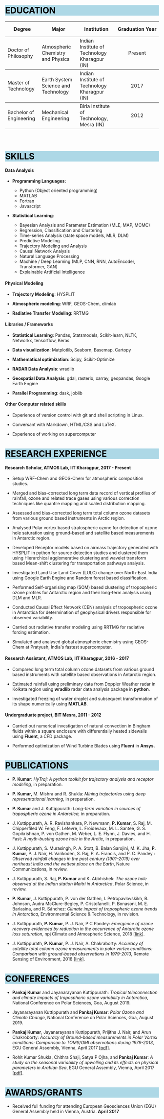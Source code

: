 <!--
.. title: Curriculum Vitae
.. slug: cv
.. date: 2020-05-04 20:18:58 UTC
.. tags: 
.. category: 
.. link: cv.pdf
.. description: 
.. type: text
-->

<h1 style="background-color: #ADD8E6; color:#000000"> EDUCATION</h1>

<table rules=rows style="width:100%">
<thead>
<tr style="height: 50px">
	<th>Degree</th>
	<th>Major</th>
	<th>Institution</th>
	<th nowrap>Graduation Year</th>
</tr>
</thead>

<tr style="height: 50px">
	<td>Doctor of Philosophy</td>
	<td>Atmospheric Chemistry and Physics</td>
	<td>Indian Institute of Technology Kharagpur (IN)</td>
	<td align="center">Present</td>
</tr>
<tr style="height: 50px">
	<td>Master of Technology</td>
	<td>Earth System Science and Technology</td>
	<td>Indian Institute of Technology Kharagpur (IN)</td>
	<td align="center">2017</td>
</tr>
<tr>
	<td>Bachelor of Engineering</td>
	<td>Mechanical Engineering</td>
	<td>Birla Institute of Technology, Mesra (IN)</td>
	<td align="center">2012</td>
</tr>
</table>


<br>

<h1 style="background-color: #ADD8E6; color:#000000"> SKILLS</h1>


#### **Data Analysis**

-   **Programming Languages:** 
	- Python (Object oriented programming)
	- MATLAB
	- Fortran 
	- Javascript

-   **Statistical Learning**: 
	- Bayesian Analysis and Parameter Estimation (MLE, MAP, MCMC) 
	- Regression, Classification and Clustering
	- Time-series Analysis (state space models, MLR, DLM)
	- Predictive Modeling
	- Trajectory Modeling and Analysis
	- Causal Network Analysis
	- Natural Language Processing
	- Machine / Deep Learning (MLP, CNN, RNN, AutoEncoder, Transformer, GAN)
	- Explainable Artificial Intelligence

#### **Physical Modeling**

- **Trajectory Modeling**: HYSPLIT

- **Atmospheric modeling**: WRF, GEOS-Chem, climlab

- **Radiative Transfer Modeling**: RRTMG

#### **Libraries / Frameworks**

- **Statistical Learning**: Pandas, Statsmodels, Scikit-learn, NLTK, Networkx, tensorflow, Keras

- **Data visualization**: Matplotlib, Seaborn, Basemap, Cartopy

- **Mathematical optimization**: Scipy, Scikit-Optimize

- **RADAR Data Analysis**: wradlib

- **Geospatial Data Analysis**: gdal, rasterio, xarray, geopandas, Google Earth Engine

- **Parallel Programming**: dask, joblib

#### **Other Computer related skills**

-   Experience of version control with git and shell scripting in Linux.

-   Conversant with Markdown, HTML/CSS and LaTeX.

-   Experience of working on supercomputer



<h1 style="background-color: #ADD8E6; color:#000000"> RESEARCH EXPERIENCE</h1>


#### **Research Scholar, ATMOS Lab, IIT Kharagpur, 2017 - Present**

-   Setup WRF-Chem and GEOS-Chem for atmospheric composition studies.

-   Merged and bias-corrected long term data record of vertical profiles
    of rainfall, ozone and related trace gases using various correction
    techniques like quantile mapping and scaled distribution mapping.

-   Assessed and bias-corrected long term total column ozone datasets
    from various ground based instruments in Arctic region.

-   Analysed Polar vortex based stratospheric ozone for detection of
    ozone hole saturation using ground-based and satellite based
    measurements in Antarctic region.

-   Developed Receptor models based on airmass trajectory generated with
    HYSPLIT in python for source detection studies and clustered them
    using Hierarchical agglomerative clustering and wavelet transform
    based Mean-shift clustering for transportation pathways analysis.

-   Investigated Land Use Land Cover (LULC) change over North-East India
    using Google Earth Engine and Random forest based classification.

-   Performed Self-organising map (SOM) based clustering of tropospheric
    ozone profiles for Antarctic region and their long-term analysis
    using DLM and MLR.

-   Conducted Causal Effect Network (CEN) analysis of tropospheric ozone
    in Antarctica for determination of geophysical drivers responsible
    for observed variability.

-   Carried out radiative transfer modeling using RRTMG for radiative
    forcing estimation.
    
-   Simulated and analysed global atmospheric chemistry using GEOS-Chem at Pratyush, India's fastest supercomputer.

#### **Research Assistant, ATMOS Lab, IIT Kharagpur, 2016 - 2017**

-   Compared long term total column ozone datasets from various ground
    based instruments with satellite based observations in Antarctic
    region.

-   Estimated rainfall using preliminary data from Doppler Weather radar
    in Kolkata region using **wradlib** radar data analysis package in
    **python**.

-   Investigated freezing of water droplet and subsequent transformation
    of its shape numerically using **MATLAB**.

#### **Undergraduate project, BIT Mesra, 2011 - 2012**

-   Carried out numerical investigation of natural convection in Bingham
    fluids within a square enclosure with differentially heated
    sidewalls using **Fluent**, a CFD package.

-   Performed optimization of Wind Turbine Blades using **Fluent** in
    **Ansys.**


<h1 style="background-color: #ADD8E6; color:#000000"> PUBLICATIONS</h1>

-   **P. Kumar**: *HyTraj: A python toolkit for trajectory analysis and receptor modeling,* in preparation.

-   **P. Kumar,** M. Mishra and R. Shukla: *Mining trajectories using deep representational learning,* in preparation.

-   **P. Kumar** and J. Kuttippurath: *Long-term variation in sources of tropospheric ozone in Antarctica,* in preparation.

-   J. Kuttippurath, A. R. Ravishankara, P. Newmann, **P. Kumar**, S. Raj, M. Chipperfiled W. Feng, F. Lefevre, 
    L. Froidevaux, M. L. Santee, G. S. Gopikrishnan, P. von Gathen, M. Weber, L. E. Flynn, J. Davies, and H. Fast: 
    *A myth-busting ozone hole in the Arctic*, in preparation.
    
-   J. Kuttippurath, S. Murasingh, P. A. Stott, B. Balan Sarojini, M. K. Jha, **P. Kumar**, P. J. Nair, H. Varikoden, 
    S. Raj, P. A. Francis, and P. C. Pandey : *Observed rainfall changes in the past century (1901–2019) over northeast 
    India and the wettest place on the Earth*, Nature Communications, in review.

-   J. Kuttippurath, S. Raj, **P. Kumar** and K. Abbhishek: *The ozone hole observed at the Indian station Maitri in Antarctica*, 
    Polar Science, in review.

-   **P. Kumar**, J. Kuttippurath, P. von der Gathen, I. Petropavlovskikh, B. Johnson, Audra McClure-Begley, P. Cristofanelli, 
    P. Bonasoni, M. E. Barlasina, and R. Sánchez: *Climate impact of tropospheric ozone trends in Antarctica,* 
    Environmental Science & Technology, in revision.

-   J. Kuttippurath, **P. Kumar**, P. J. Nair, P C Pandey: *Emergence of
    ozone recovery evidenced by reduction in the occurrence of Antarctic
    ozone loss saturation*, npj Climate and Atmospheric Science, 2018 [[link]](https://www.nature.com/articles/s41612-018-0052-6).

-   J. Kuttippurath, **P. Kumar**, P. J. Nair, A. Chakraborty: *Accuracy
    of satellite total column ozone measurements in polar vortex
    conditions: Comparison with ground-based observations in
    1979-2013*, Remote Sensing of Environment, 2018 [[link]](https://www.sciencedirect.com/science/article/abs/pii/S0034425718300671).

<h1 style="background-color: #ADD8E6; color:#000000"> CONFERENCES</h1>

-   **Pankaj Kumar** and Jayanarayanan Kuttippurath: *Tropical
    teleconnection and climate impacts of tropospheric ozone variability
    in Antarctica*, National Conference on Polar Sciences, Goa, August 2019.

-   Jayanarayanan Kuttippurath and **Pankaj Kumar**: *Polar Ozone and
    Climate Change*, National Conference on Polar Sciences, Goa, August 2019.

-   **Pankaj Kumar**, Jayanarayanan Kuttippurath, Prijitha J. Nair, and
    Arun Chakroborty: *Accuracy of Ground-based measurements in Polar
    Vortex conditions: Comparison to TOMS/OMI observations during
    1979-2013*, EGU General Assembly, Vienna, April 2017 [[pdf]](https://meetingorganizer.copernicus.org/EGU2017/EGU2017-10311-1.pdf).

-   Rohit Kumar Shukla, Chithra Shaji, Satya P Ojha, and **Pankaj
    Kumar**: *A study on the seasonal variability of upwelling and its
    effects on physical parameters in Arabian Sea*, 
    EGU General Assembly, Vienna, April 2017 [[pdf]](https://meetingorganizer.copernicus.org/EGU2017/EGU2017-19355-4.pdf).

<h1 style="background-color: #ADD8E6; color:#000000"> AWARDS/GRANTS</h1>

-   Received full funding for attending European Geosciences Union (EGU) 
    General Assembly held in Vienna, Austria. **April** **2017**
